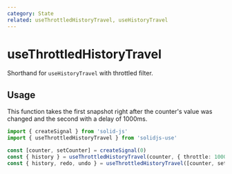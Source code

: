 ```yaml
---
category: State
related: useThrottledHistoryTravel, useHistoryTravel
---
```


# useThrottledHistoryTravel

Shorthand for `useHistoryTravel` with throttled filter.

## Usage

This function takes the first snapshot right after the counter's value was changed and the second with a delay of 1000ms.

```ts
import { createSignal } from 'solid-js'
import { useThrottledHistoryTravel } from 'solidjs-use'

const [counter, setCounter] = createSignal(0)
const { history } = useThrottledHistoryTravel(counter, { throttle: 1000 }) // Accessor
const { history, redo, undo } = useThrottledHistoryTravel([counter, setCounter], { throttle: 1000 }) // Signal
```
